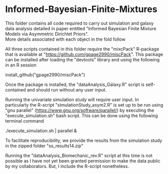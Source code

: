 # Informed-Bayesian-Finite-Mixtures
This folder contains all code required to carry out simulation and galaxy data analysis detailed in paper entitled "Informed Bayesian Finite Mixture Models via Asymmetric Dirichlet Priors".  
More details associated with each object in the fold follow


All three scripts contained in this folder require the "mixcPack" R-package that is available at "https://github.com/gpage2990/miscPack".  This package can be installed after loading the "devtools" library and using the following in an R session

install_github("gpage2990/miscPack")

Once the package is installed, the "dataAnalysis_Galaxy.R" script is self-contained and should run without any user input.  

Running the univariate simulation study will require user input.  In particularly the R-script "simulationStudy_asym2.R" is set up to be run using "gnu parallel" (https://www.gnu.org/software/parallel/) by executing the "execute_simulation.sh" bash script.  This can be done using the following terminal command

./execute_simulation.sh | parallel &

To facilitate reproducibility, we provide the results from the simulation study in the zipped folder "ss_results14.zip"


Running the "dataAnalysis_Biomechanic_rev.R" script at this time is not possible as I have not yet been granted permission to make the data public by my collaborators.  But, I include the R-script nonetheless. 
